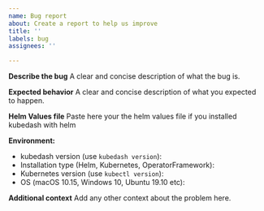 ```yaml
---
name: Bug report
about: Create a report to help us improve
title: ''
labels: bug
assignees: ''

---
```


**Describe the bug**
A clear and concise description of what the bug is.


**Expected behavior**
A clear and concise description of what you expected to happen.

**Helm Values file**
Paste here your the helm values file if you installed kubedash with helm

**Environment:**

- kubedash version (use `kubedash version`):
- Installation type (Helm, Kubernetes, OperatorFramework):
- Kubernetes version (use `kubectl version`):
- OS (macOS 10.15, Windows 10, Ubuntu 19.10 etc):

**Additional context**
Add any other context about the problem here.
